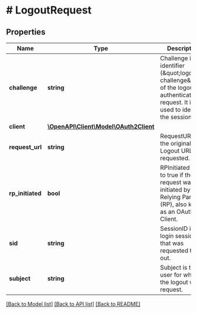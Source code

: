 # # LogoutRequest

## Properties

Name | Type | Description | Notes
------------ | ------------- | ------------- | -------------
**challenge** | **string** | Challenge is the identifier (\&quot;logout challenge\&quot;) of the logout authentication request. It is used to identify the session. | [optional]
**client** | [**\OpenAPI\Client\Model\OAuth2Client**](OAuth2Client.md) |  | [optional]
**request_url** | **string** | RequestURL is the original Logout URL requested. | [optional]
**rp_initiated** | **bool** | RPInitiated is set to true if the request was initiated by a Relying Party (RP), also known as an OAuth 2.0 Client. | [optional]
**sid** | **string** | SessionID is the login session ID that was requested to log out. | [optional]
**subject** | **string** | Subject is the user for whom the logout was request. | [optional]

[[Back to Model list]](../../README.md#models) [[Back to API list]](../../README.md#endpoints) [[Back to README]](../../README.md)
